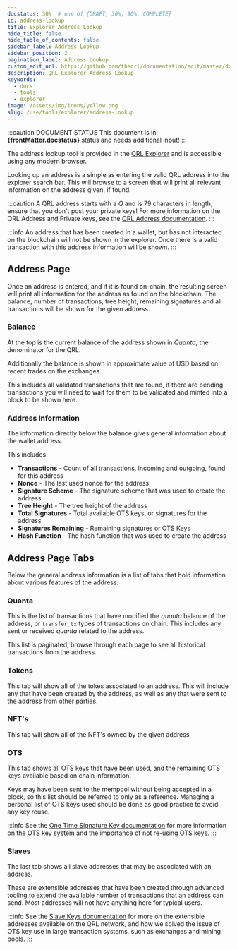 ```yaml
---
docstatus: 30%  # one of {DRAFT, 30%, 90%, COMPLETE}
id: address-lookup
title: Explorer Address Lookup
hide_title: false
hide_table_of_contents: false
sidebar_label: Address Lookup
sidebar_position: 2
pagination_label: Address Lookup
custom_edit_url: https://github.com/theqrl/documentation/edit/master/docs/basics/what-is-qrl.md
description: QRL Explorer Address Lookup
keywords:
  - docs
  - tools
  - explorer
image: /assets/img/icons/yellow.png
slug: /use/tools/explorer/address-lookup
---
```



:::caution DOCUMENT STATUS 
<span>This document is in: <b>{frontMatter.docstatus}</b> status and needs additional input!</span>
:::


The address lookup tool is provided in the [QRL Explorer](https://explorer.theqrl.org) and is accessible using any modern browser. 

Looking up an address is a simple as entering the valid QRL address into the explorer search bar. This will browse to a screen that will print all relevant information on the address given, if found.


:::caution
A QRL address starts with a $Q$ and is 79 characters in length, ensure that you don't post your private keys! For more information on the QRL Address and Private keys, see the [QRL Address documentation](/use/wallet/qrl-address-overview).
:::


:::info
An address that has been created in a wallet, but has not interacted on the blockchain will not be shown in the explorer. Once there is a valid transaction with this address information will be shown.
:::


## Address Page

Once an address is entered, and if it is found on-chain, the resulting screen will print all information for the address as found on the blockchain. The balance, number of transactions, tree height, remaining signatures and all transactions will be shown for the given address.

### Balance

At the top is the current balance of the address shown in $Quanta$, the denominator for the QRL.

Additionally the balance is shown in approximate value of USD based on recent trades on the exchanges.

This includes all validated transactions that are found, if there are pending transactions you will need to wait for them to be validated and minted into a block to be shown here.

### Address Information

The information directly below the balance gives general information about the wallet address.

This includes:

- **Transactions** - Count of all transactions, incoming and outgoing, found for this address
- **Nonce** - The last used nonce for the address
- **Signature Scheme** - The signature scheme that was used to create the address 
- **Tree Height** - The tree height of the address
- **Total Signatures** - Total available OTS keys, or signatures for the address
- **Signatures Remaining** - Remaining signatures or OTS Keys
- **Hash Function** - The hash function that was used to create the address

## Address Page Tabs

Below the general address information is a list of tabs that hold information about various features of the address. 

### Quanta

This is the list of transactions that have modified the $quanta$ balance of the address, or `transfer_tx` types of transactions on chain. This includes any sent or received $quanta$ related to the address.

This list is paginated, browse through each page to see all historical transactions from the address. 

### Tokens

This tab will show all of the tokes associated to an address. This will include any that have been created by the address, as well as any that were sent to the address from other parties.

### NFT's

This tab will show all of the NFT's owned by the given address

### OTS

This tab shows all OTS keys that have been used, and the remaining OTS keys available based on chain information.

Keys may have been sent to the mempool without being accepted in a block, so this list should be referred to only as a reference. Managing a personal list of OTS keys used should be done as good practice to avoid any key reuse.

:::info
See the [One Time Signature Key documentation](/build/fundamentals/ots-keys) for more information on the OTS key system and the importance of not re-using OTS keys.
:::


### Slaves

The last tab shows all slave addresses that may be associated with an address.

These are extensible addresses that have been created through advanced tooling to extend the available number of transactions that an address can send. Most addresses will not have anything here for typical users.

:::info
See the [Slave Keys documentation](/build/address/slave-keys) for more on the extensible addresses available on the QRL network, and how we solved the issue of OTS key use in large transaction systems, such as exchanges and mining pools.
:::

